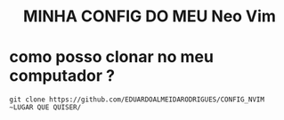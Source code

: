 <h1 align="center">MINHA CONFIG DO MEU Neo Vim<h1>


<h1>como posso clonar no meu computador ?</h1>

```
git clone https://github.com/EDUARDOALMEIDARODRIGUES/CONFIG_NVIM ~LUGAR QUE QUISER/
```
